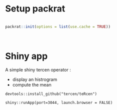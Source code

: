 # Setup packrat 

```R
 
packrat::init(options = list(use.cache = TRUE))
   
 
```

# Shiny app

A simple shiny tercen operator :
 - display an histrogram
 - compute the mean
 
```
devtools::install_github("tercen/teRcen")

shiny::runApp(port=3044, launch.browser = FALSE)
```

 






